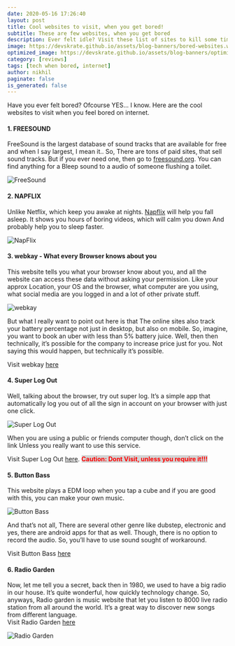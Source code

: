 ```yaml
---
date: 2020-05-16 17:26:40
layout: post
title: Cool websites to visit, when you get bored!
subtitle: These are few websites, when you get bored
description: Ever felt idle? Visit these list of sites to kill some time
image: https://devskrate.github.io/assets/blog-banners/bored-websites.webp
optimized_image: https://devskrate.github.io/assets/blog-banners/optimized/bored-websites.webp
category: [reviews]
tags: [tech when bored, internet]
author: nikhil
paginate: false
is_generated: false
---
```


Have you ever felt bored? Ofcourse YES... I know. Here are the cool websites to visit when you feel bored on internet.

#### 1. FREESOUND

FreeSound is the largest database of sound tracks that are available for free and when I say largest, I mean it.. So, There are tons of paid sites, that sell sound tracks. But if you ever need one, then go to <a href="https://freesound.org/" target="_blank">freesound.org</a>. You can find anything for a Bleep sound to a audio of someone flushing a toilet.

<img src="https://devskrate.github.io/assets/images/internet/freesound.webp" alt="FreeSound" title="FreeSound">

#### 2. NAPFLIX

Unlike Netflix, which keep you awake at nights. <a href="http://napflix.tv/" target="_blank">Napflix</a> will help you fall asleep. It shows you hours of boring videos, which will calm you down And probably help you to sleep faster.

<img src="https://devskrate.github.io/assets/images/internet/napflix.webp" alt="NapFlix" title="NapFlix">

#### 3. webkay - What every Browser knows about you

This website tells you what your browser know about you, and all the website can access these data without asking your permission. Like your approx Location, your OS and the browser, what computer are you using, what social media are you logged in and a lot of other private stuff.

<img src="https://devskrate.github.io/assets/images/internet/webkay.webp" alt="webkay" title="webkay">

But what I really want to point out here is that The online sites also track your battery percentage not just in desktop, but also on mobile. So, imagine, you want to book an uber with less than 5% battery juice. Well, then then technically, it’s possible for the company to increase price just for you. Not saying this would happen, but technically it’s possible.

Visit webkay <a href="http://webkay.robinlinus.com" target="_blank">here</a>

#### 4. Super Log Out

Well, talking about the browser, try out super log. It’s a simple app that automatically log you out of all the sign in account on your browser with just one click.

<img src="https://devskrate.github.io/assets/images/internet/superlogout.gif" alt="Super Log Out" title="Super Log Out">

When you are using a public or friends computer though, don’t click on the link Unless you really want to use this service.

Visit Super Log Out <a href="http://superlogout.com/" target="_blank">here</a>. <span style="color:red; background-color:#D3D3D3;font-weight:bold;">Caution: Dont Visit, unless you require it!!!</span>

#### 5. Button Bass

This website plays a EDM loop when you tap a cube and if you are good with this, you can make your own music.

<img src="https://devskrate.github.io/assets/images/internet/buttonbass.webp" alt="Button Bass" title="Button Bass">

And that’s not all, There are several other genre like dubstep, electronic and yes, there are android apps for that as well. Though, there is no option to record the audio. So, you’ll have to use sound sought of workaround.

Visit Button Bass <a href="http://buttonbass.com/" target="_blank">here</a>

#### 6. Radio Garden

Now, let me tell you a secret, back then in 1980, we used to have a big radio in our house. It’s quite wonderful, how quickly technology change. So, anyways, Radio garden is music website that let you listen to 8000 live radio station from all around the world. It’s a great way to discover new songs from different language.  
Visit Radio Garden <a href="http://radio.garden/" target="_blank">here</a>

<img src="https://devskrate.github.io/assets/images/internet/radiogarden.webp" alt="Radio Garden" title="Radio Garden">
